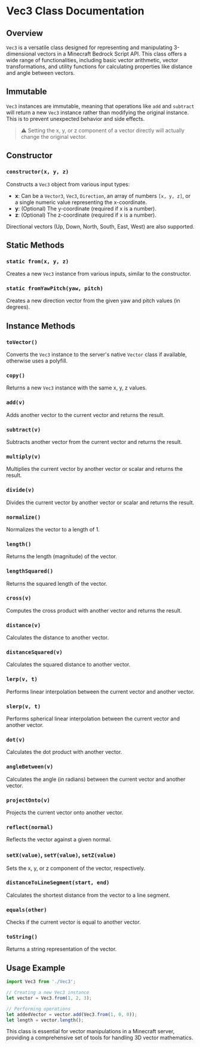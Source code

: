 # Vec3 Class Documentation

## Overview
`Vec3` is a versatile class designed for representing and manipulating 3-dimensional vectors in a Minecraft Bedrock Script API. This class offers a wide range of functionalities, including basic vector arithmetic, vector transformations, and utility functions for calculating properties like distance and angle between vectors.

## Immutable

`Vec3` instances are immutable, meaning that operations like `add` and `subtract` will return a new `Vec3` instance rather than modifying the original instance. This is to prevent unexpected behavior and side effects.

> :warning: Setting the x, y, or z component of a vector directly will actually change the original vector.

## Constructor
### `constructor(x, y, z)`
Constructs a `Vec3` object from various input types:
- **x**: Can be a `Vector3`, `Vec3`, `Direction`, an array of numbers `[x, y, z]`, or a single numeric value representing the x-coordinate.
- **y**: (Optional) The y-coordinate (required if x is a number).
- **z**: (Optional) The z-coordinate (required if x is a number).

Directional vectors (Up, Down, North, South, East, West) are also supported.

## Static Methods
### `static from(x, y, z)`
Creates a new `Vec3` instance from various inputs, similar to the constructor.

### `static fromYawPitch(yaw, pitch)`
Creates a new direction vector from the given yaw and pitch values (in degrees).

## Instance Methods
### `toVector()`
Converts the `Vec3` instance to the server's native `Vector` class if available, otherwise uses a polyfill.

### `copy()`
Returns a new `Vec3` instance with the same x, y, z values.

### `add(v)`
Adds another vector to the current vector and returns the result.

### `subtract(v)`
Subtracts another vector from the current vector and returns the result.

### `multiply(v)`
Multiplies the current vector by another vector or scalar and returns the result.

### `divide(v)`
Divides the current vector by another vector or scalar and returns the result.

### `normalize()`
Normalizes the vector to a length of 1.

### `length()`
Returns the length (magnitude) of the vector.

### `lengthSquared()`
Returns the squared length of the vector.

### `cross(v)`
Computes the cross product with another vector and returns the result.

### `distance(v)`
Calculates the distance to another vector.

### `distanceSquared(v)`
Calculates the squared distance to another vector.

### `lerp(v, t)`
Performs linear interpolation between the current vector and another vector.

### `slerp(v, t)`
Performs spherical linear interpolation between the current vector and another vector.

### `dot(v)`
Calculates the dot product with another vector.

### `angleBetween(v)`
Calculates the angle (in radians) between the current vector and another vector.

### `projectOnto(v)`
Projects the current vector onto another vector.

### `reflect(normal)`
Reflects the vector against a given normal.

### `setX(value)`, `setY(value)`, `setZ(value)`
Sets the x, y, or z component of the vector, respectively.

### `distanceToLineSegment(start, end)`
Calculates the shortest distance from the vector to a line segment.

### `equals(other)`
Checks if the current vector is equal to another vector.

### `toString()`
Returns a string representation of the vector.

## Usage Example
```javascript
import Vec3 from './Vec3';

// Creating a new Vec3 instance
let vector = Vec3.from(1, 2, 3);

// Performing operations
let addedVector = vector.add(Vec3.from(1, 0, 0));
let length = vector.length();
```

This class is essential for vector manipulations in a Minecraft server, providing a comprehensive set of tools for handling 3D vector mathematics.